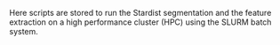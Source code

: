Here scripts are stored to run the Stardist segmentation and the feature extraction on a high performance cluster (HPC) using the SLURM batch system. 
